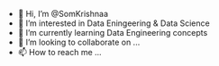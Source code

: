 - 👋 Hi, I’m @SomKrishnaa
- 👀 I’m interested in Data Eningeering & Data Science
- 🌱 I’m currently learning Data Engineering concepts
- 💞️ I’m looking to collaborate on ...
- 📫 How to reach me ...

<!---
SomKrishnaa/SomKrishnaa is a ✨ special ✨ repository because its `README.md` (this file) appears on your GitHub profile.
You can click the Preview link to take a look at your changes.
--->
